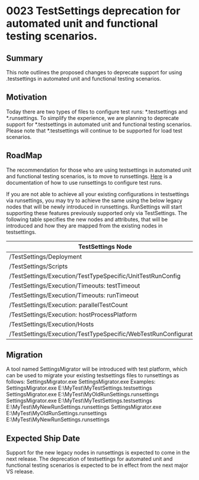 # 0023 TestSettings deprecation for automated unit and functional testing scenarios.

## Summary

This note outlines the proposed changes to deprecate support for using .testsettings in automated unit and functional testing scenarios.

## Motivation

Today there are two types of files to configure test runs: *.testsettings and *.runsettings. To simplify the experience, we are planning to deprecate support for *.testsettings in automated unit and functional testing scenarios.
Please note that *.testsettings will continue to be supported for load test scenarios.

## RoadMap

The recommendation for those who are using testsettings in automated unit and functional testing scenarios, is to move to runsettings. [Here](http://aka.ms/runsettings) is a documentation of how to use runsettings to configure test runs.

If you are not able to achieve all your existing configurations in testsettings via runsettings, you may try to achieve the same using the below legacy nodes that will be newly introduced in runsettings.
RunSettings will start supporting these features previously supported only via TestSettings. The following table specifies the new nodes and attributes, that will be introduced and how they are mapped from the existing nodes in testsettings.

| TestSettings Node                                                   | RunSettings Node                                                           |
|---------------------------------------------------------------------|----------------------------------------------------------------------------|
|/TestSettings/Deployment                                             |/RunSettings/LegacySettings/Deployment                                      |
|/TestSettings/Scripts                                                |/RunSettings/LegacySettings/Scripts                                         |
|/TestSettings/Execution/TestTypeSpecific/UnitTestRunConfig           |/RunSettings/LegacySettings/Execution/TestTypeSpecific/UnitTestRunConfig    |
|/TestSettings/Execution/Timeouts: testTimeout                        |/RunSettings/LegacySettings/Execution/Timeouts: testTimeout                 |
|/TestSettings/Execution/Timeouts: runTimeout                         |/RunSettings/RunConfiguration/TestSessionTimeout                            |
|/TestSettings/Execution: parallelTestCount                           |/RunSettings/LegacySettings/Execution: parallelTestCount                    |
|/TestSettings/Execution: hostProcessPlatform                         |/RunSettings/LegacySettings/Execution: hostProcessPlatform                  |
|/TestSettings/Execution/Hosts                                        |/RunSettings/LegacySettings/Execution/Hosts                                 |
|/TestSettings/Execution/TestTypeSpecific/WebTestRunConfiguration     |/RunSettings/WebTestRunConfiguration                                        |

## Migration

A tool named SettingsMigrator will be introduced with test platform, which can be used to migrate your existing testsettings files to runsettings as follows:
SettingsMigrator.exe <Full path to testsettings file or runsettings file to be migrated>
SettingsMigrator.exe <Full path to testsettings file or runsettings file to be migrated> <Full path to runsettings file to be created>
Examples:
SettingsMigrator.exe  E:\MyTest\MyTestSettings.testsettings
SettingsMigrator.exe  E:\MyTest\MyOldRunSettings.runsettings
SettingsMigrator.exe  E:\MyTest\MyTestSettings.testsettings E:\MyTest\MyNewRunSettings.runsettings
SettingsMigrator.exe  E:\MyTest\MyOldRunSettings.runsettings E:\MyTest\MyNewRunSettings.runsettings

## Expected Ship Date

Support for the new legacy nodes in runsettings is expected to come in the next release. The deprecation of testsettings for automated unit and functional testing scenarios is expected to be in effect from the next major VS release.